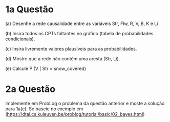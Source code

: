 # 1a Questão

(a) Desenhe a rede causalidade entre as variáveis
Str, Flw, R, V, B, K e Li

(b) Insira todos os CPTs faltantes no gráfico (tabela
de probabilidades condicionais).

(c) Insira livremente valores plausíveis para as
probabilidades.

(d) Mostre que a rede não contém uma aresta (Str, Li).

(e) Calcule P (V | Str = snow_covered)

# 2a Questão 

Implemente em ProbLog o problema da questão anterior e moste a solução para
1a(e). Se baseie no exemplo em (https://dtai.cs.kuleuven.be/problog/tutorial/basic/02_bayes.html)
